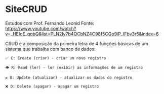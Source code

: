 # SiteCRUD
Estudos com Prof. Fernando Leonid 
Fonte: https://www.youtube.com/watch?v=_HEIqE_qqbQ&list=PLN2Iy7b4QCbNZ4C98f5CGp9iP_IFbv3r5&index=6


CRUD é a composição da primeira letra de 4 funções básicas de um sistema que trabalha com banco de dados:

    ✅ C: Create (criar) - criar um novo registro

    👁 R: Read (ler) - ler (exibir) as informações de um registro

    ♻️ U: Update (atualizar) - atualizar os dados do registro

    ❌ D: Delete (apagar) - apagar um registro
